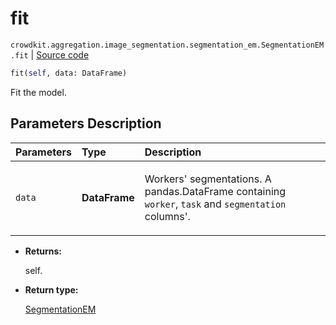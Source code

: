 # fit
`crowdkit.aggregation.image_segmentation.segmentation_em.SegmentationEM.fit` | [Source code](https://github.com/Toloka/crowd-kit/blob/v1.0.0/crowdkit/aggregation/image_segmentation/segmentation_em.py#L147)

```python
fit(self, data: DataFrame)
```

Fit the model.

## Parameters Description

| Parameters | Type | Description |
| :----------| :----| :-----------|
`data`|**DataFrame**|<p>Workers&#x27; segmentations. A pandas.DataFrame containing `worker`, `task` and `segmentation` columns&#x27;.</p>

* **Returns:**

  self.

* **Return type:**

  [SegmentationEM](crowdkit.aggregation.image_segmentation.segmentation_em.SegmentationEM.md)
